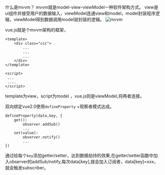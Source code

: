 什么是mvvm？
mvvm就是model-view-viewModel一种软件架构方式。 view是ui组件并接受用户的数据输入，viewModel连通view和model，model封装程序逻辑，viewModel得到数据调用model层封装的逻辑。
![mvvm](/assets/mvvm.PNG "mvvm")


vue.js就是个mvvm架构的框架，
```
<template>
    <div class="ccc">
        ...
        ...
        ...
    </div>
</template>

<script>
 ...
 ....
</script>
```

template为view，script为model ，vue.js则是viewModel,将两者连接。

双向绑定vue2.0使用`defineProperty` +观察者模式达成。

```
defineProperty(data,key, {
    get():
        observer.addSub()
        ...
    set(value):
        observer.notify()
        ...
})

```
通过给每个`key`添加getter/setter，达到数据劫持的效果,在getter/setter函数中加入observer的addSub/notify,每次data[key],就会加入订阅者，data[key]=xxx，就会触发subscriber。


